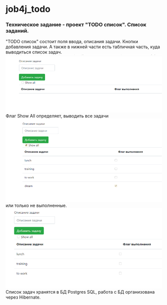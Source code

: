 # job4j_todo
### Техническое задание - проект "TODO список". Список заданий.
"TODO список" состоит поля ввода, описания задачи. Кнопки добавления задачи.
А также в нижней части есть табличная часть, куда выводиться список задач.
![ScreenShot](images/start.png)
Флаг Show All определяет, выводить все задачи
![ScreenShot](images/all.png)
или только не выполненные.
![ScreenShot](images/only.png)
Список задач хранятся в БД Postgres SQL, работа с БД организована через Hibernate.
